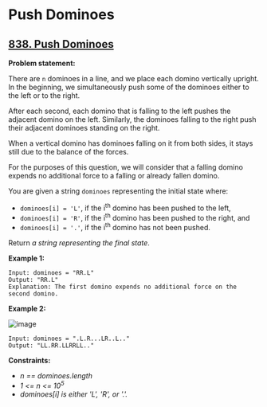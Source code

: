 # Push Dominoes

## [838. Push Dominoes](https://leetcode.com/problems/push-dominoes/)

**Problem statement:**

There are `n` dominoes in a line, and we place each domino vertically upright. In the beginning, we simultaneously push some of the dominoes either to the left or to the right.

After each second, each domino that is falling to the left pushes the adjacent domino on the left. Similarly, the dominoes falling to the right push their adjacent dominoes standing on the right.

When a vertical domino has dominoes falling on it from both sides, it stays still due to the balance of the forces.

For the purposes of this question, we will consider that a falling domino expends no additional force to a falling or already fallen domino.

You are given a string `dominoes` representing the initial state where:

* `dominoes[i] = 'L'`, if the i<sup>th</sup> domino has been pushed to the left,
* `dominoes[i] = 'R'`, if the i<sup>th</sup> domino has been pushed to the right, and
* `dominoes[i] = '.'`, if the i<sup>th</sup> domino has not been pushed.

Return *a string representing the final state*.

**Example 1:**

```
Input: dominoes = "RR.L"
Output: "RR.L"
Explanation: The first domino expends no additional force on the second domino.
```

**Example 2:**

![image](https://user-images.githubusercontent.com/20440403/192430094-374aad39-3b2a-4dc7-b3d7-42260b5ecedb.png)

```
Input: dominoes = ".L.R...LR..L.."
Output: "LL.RR.LLRRLL.."
```

**Constraints:**

* *n == dominoes.length*
* *1 <= n <= 10<sup>5</sup>*
* *dominoes[i] is either 'L', 'R', or '.'.*

